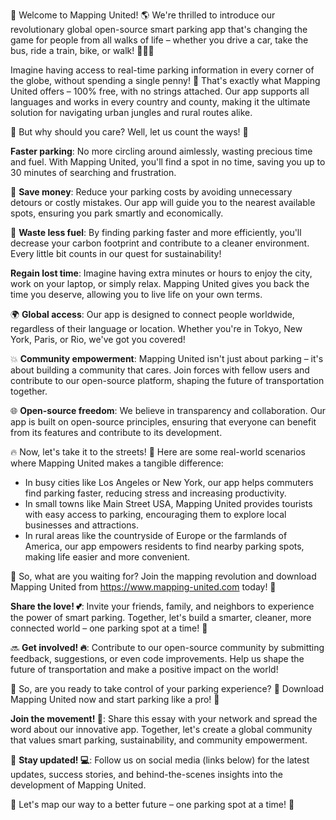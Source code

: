 🚀 Welcome to Mapping United! 🌎 We're thrilled to introduce our revolutionary global open-source smart parking app that's changing the game for people from all walks of life – whether you drive a car, take the bus, ride a train, bike, or walk! 🚴‍♀️💨

Imagine having access to real-time parking information in every corner of the globe, without spending a single penny! 💸 That's exactly what Mapping United offers – 100% free, with no strings attached. Our app supports all languages and works in every country and county, making it the ultimate solution for navigating urban jungles and rural routes alike.

🌆 But why should you care? Well, let us count the ways! 🤩

**Faster parking**: No more circling around aimlessly, wasting precious time and fuel. With Mapping United, you'll find a spot in no time, saving you up to 30 minutes of searching and frustration.

💸 **Save money**: Reduce your parking costs by avoiding unnecessary detours or costly mistakes. Our app will guide you to the nearest available spots, ensuring you park smartly and economically.

🌟 **Waste less fuel**: By finding parking faster and more efficiently, you'll decrease your carbon footprint and contribute to a cleaner environment. Every little bit counts in our quest for sustainability!

**Regain lost time**: Imagine having extra minutes or hours to enjoy the city, work on your laptop, or simply relax. Mapping United gives you back the time you deserve, allowing you to live life on your own terms.

🌍 **Global access**: Our app is designed to connect people worldwide, regardless of their language or location. Whether you're in Tokyo, New York, Paris, or Rio, we've got you covered!

💥 **Community empowerment**: Mapping United isn't just about parking – it's about building a community that cares. Join forces with fellow users and contribute to our open-source platform, shaping the future of transportation together.

🌐 **Open-source freedom**: We believe in transparency and collaboration. Our app is built on open-source principles, ensuring that everyone can benefit from its features and contribute to its development.

🔥 Now, let's take it to the streets! 🌆 Here are some real-world scenarios where Mapping United makes a tangible difference:

* In busy cities like Los Angeles or New York, our app helps commuters find parking faster, reducing stress and increasing productivity.
* In small towns like Main Street USA, Mapping United provides tourists with easy access to parking, encouraging them to explore local businesses and attractions.
* In rural areas like the countryside of Europe or the farmlands of America, our app empowers residents to find nearby parking spots, making life easier and more convenient.

🎉 So, what are you waiting for? Join the mapping revolution and download Mapping United from https://www.mapping-united.com today! 📲

**Share the love! 💕**: Invite your friends, family, and neighbors to experience the power of smart parking. Together, let's build a smarter, cleaner, more connected world – one parking spot at a time! 🌟

🔜 **Get involved! 🔥**: Contribute to our open-source community by submitting feedback, suggestions, or even code improvements. Help us shape the future of transportation and make a positive impact on the world!

💪 So, are you ready to take control of your parking experience? 💯 Download Mapping United now and start parking like a pro! 🚀

**Join the movement! 🌊**: Share this essay with your network and spread the word about our innovative app. Together, let's create a global community that values smart parking, sustainability, and community empowerment.

📣 **Stay updated! 💻**: Follow us on social media (links below) for the latest updates, success stories, and behind-the-scenes insights into the development of Mapping United.

🚀 Let's map our way to a better future – one parking spot at a time! 🌟
